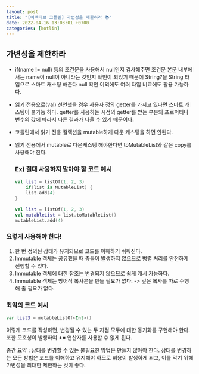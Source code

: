 ```yaml
---
layout: post
title: "[이펙티브 코틀린] 가변성을 제한하라 📚"
date: 2022-04-16 13:03:01 +0700
categories: [kotlin]
---
```


## 가변성을 제한하라
 - if(name != null) 등의 조건문을 사용해서 null인지 검사해주면 조건문 본문 내부에서는 name이 null이 아니라는 것인지 확인이 되었기 때문에 String?을 String 타입으로 스마트 캐스팅 해준다 null 확인 이외에도 여러 타입 비교에도 활용 가능하다.
	
 - 읽기 전용으로(val) 선언했을 경우 사용자 정의 getter를 가지고 있다면 스마트 캐스팅이 불가능 하다. getter를 사용하는 시점의 getter를 받는 부분의 프로퍼티나 변수의 값에 따라서 다른 결과가 나올 수 있기 때문이다.

 - 코틀린에서 읽기 전용 컬렉션을 mutable하게 다운 캐스팅을 하면 안된다.   
 - 읽기 전용에서 mutable로 다운캐스팅 해야한다면 toMutableList와 같은 copy를 사용해야 한다.   

   ### Ex) 절대 사용하지 말아야 할 코드 예시
    ```kotlin
    val list = listOf(1, 2, 3)
        if(list is MutableList) {
	    list.add(4)
    }
    ```
    
    ```kotlin
    val list = listOf(1, 2, 3)
    val mutableList = list.toMutableList()
    mutableList.add(4)
    ```


### 요렇게 사용해야 한다!
   1. 한 번 정의된 상태가 유지되므로 코드를 이해하기 쉬워진다.
   2. Immutable 객체는 공유했을 때 충돌이 발생하지 않으므로 병렬 처리를 안전하게 진행할 수 있다.
   3. Immutable 객체에 대한 참조는 변경되지 않으므로 쉽게 캐시 가능하다.
   4. Immutable 객체는 방어적 복사본을 만들 필요가 없다. -> 깊은 복사를 따로 수행 해 줄 필요가 없다.

### 최악의 코드 예시
  ```kotlin
  var list3 = mutableListOf<Int>()
  ```
    
이렇게 코드를 작성하면, 변경될 수 있는 두 지점 모두에 대한 동기화를 구현해야 한다. 또한 모호성이 발생하여 **+=** 연산자를 사용할 수 없게 된다.

중간 요약 : 상태를 변경할 수 있는 불필요한 방법은 만들지 않아야 한다. 상태를 변경하는 모든 방법은 코드를 이해하고 유지해야 하므로 비용이 발생하게 되고, 이를 막기 위해 가변성을 최대한 제한하는 것이 좋다.